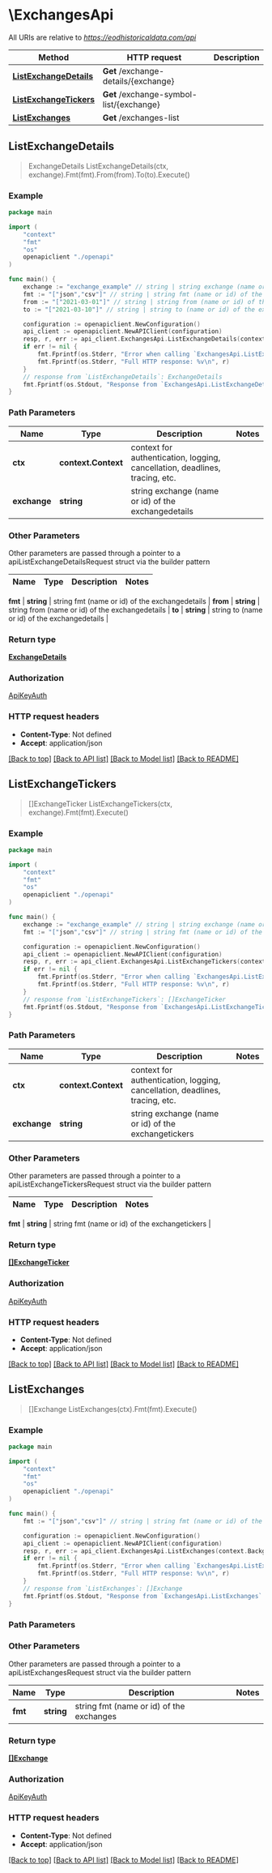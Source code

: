# \ExchangesApi

All URIs are relative to *https://eodhistoricaldata.com/api*

Method | HTTP request | Description
------------- | ------------- | -------------
[**ListExchangeDetails**](ExchangesApi.md#ListExchangeDetails) | **Get** /exchange-details/{exchange} | 
[**ListExchangeTickers**](ExchangesApi.md#ListExchangeTickers) | **Get** /exchange-symbol-list/{exchange} | 
[**ListExchanges**](ExchangesApi.md#ListExchanges) | **Get** /exchanges-list | 



## ListExchangeDetails

> ExchangeDetails ListExchangeDetails(ctx, exchange).Fmt(fmt).From(from).To(to).Execute()





### Example

```go
package main

import (
    "context"
    "fmt"
    "os"
    openapiclient "./openapi"
)

func main() {
    exchange := "exchange_example" // string | string exchange (name or id) of the exchangedetails
    fmt := "["json","csv"]" // string | string fmt (name or id) of the exchangedetails (optional)
    from := "["2021-03-01"]" // string | string from (name or id) of the exchangedetails (optional)
    to := "["2021-03-10"]" // string | string to (name or id) of the exchangedetails (optional)

    configuration := openapiclient.NewConfiguration()
    api_client := openapiclient.NewAPIClient(configuration)
    resp, r, err := api_client.ExchangesApi.ListExchangeDetails(context.Background(), exchange).Fmt(fmt).From(from).To(to).Execute()
    if err != nil {
        fmt.Fprintf(os.Stderr, "Error when calling `ExchangesApi.ListExchangeDetails``: %v\n", err)
        fmt.Fprintf(os.Stderr, "Full HTTP response: %v\n", r)
    }
    // response from `ListExchangeDetails`: ExchangeDetails
    fmt.Fprintf(os.Stdout, "Response from `ExchangesApi.ListExchangeDetails`: %v\n", resp)
}
```

### Path Parameters


Name | Type | Description  | Notes
------------- | ------------- | ------------- | -------------
**ctx** | **context.Context** | context for authentication, logging, cancellation, deadlines, tracing, etc.
**exchange** | **string** | string exchange (name or id) of the exchangedetails | 

### Other Parameters

Other parameters are passed through a pointer to a apiListExchangeDetailsRequest struct via the builder pattern


Name | Type | Description  | Notes
------------- | ------------- | ------------- | -------------

 **fmt** | **string** | string fmt (name or id) of the exchangedetails | 
 **from** | **string** | string from (name or id) of the exchangedetails | 
 **to** | **string** | string to (name or id) of the exchangedetails | 

### Return type

[**ExchangeDetails**](ExchangeDetails.md)

### Authorization

[ApiKeyAuth](../README.md#ApiKeyAuth)

### HTTP request headers

- **Content-Type**: Not defined
- **Accept**: application/json

[[Back to top]](#) [[Back to API list]](../README.md#documentation-for-api-endpoints)
[[Back to Model list]](../README.md#documentation-for-models)
[[Back to README]](../README.md)


## ListExchangeTickers

> []ExchangeTicker ListExchangeTickers(ctx, exchange).Fmt(fmt).Execute()





### Example

```go
package main

import (
    "context"
    "fmt"
    "os"
    openapiclient "./openapi"
)

func main() {
    exchange := "exchange_example" // string | string exchange (name or id) of the exchangetickers
    fmt := "["json","csv"]" // string | string fmt (name or id) of the exchangetickers

    configuration := openapiclient.NewConfiguration()
    api_client := openapiclient.NewAPIClient(configuration)
    resp, r, err := api_client.ExchangesApi.ListExchangeTickers(context.Background(), exchange).Fmt(fmt).Execute()
    if err != nil {
        fmt.Fprintf(os.Stderr, "Error when calling `ExchangesApi.ListExchangeTickers``: %v\n", err)
        fmt.Fprintf(os.Stderr, "Full HTTP response: %v\n", r)
    }
    // response from `ListExchangeTickers`: []ExchangeTicker
    fmt.Fprintf(os.Stdout, "Response from `ExchangesApi.ListExchangeTickers`: %v\n", resp)
}
```

### Path Parameters


Name | Type | Description  | Notes
------------- | ------------- | ------------- | -------------
**ctx** | **context.Context** | context for authentication, logging, cancellation, deadlines, tracing, etc.
**exchange** | **string** | string exchange (name or id) of the exchangetickers | 

### Other Parameters

Other parameters are passed through a pointer to a apiListExchangeTickersRequest struct via the builder pattern


Name | Type | Description  | Notes
------------- | ------------- | ------------- | -------------

 **fmt** | **string** | string fmt (name or id) of the exchangetickers | 

### Return type

[**[]ExchangeTicker**](ExchangeTicker.md)

### Authorization

[ApiKeyAuth](../README.md#ApiKeyAuth)

### HTTP request headers

- **Content-Type**: Not defined
- **Accept**: application/json

[[Back to top]](#) [[Back to API list]](../README.md#documentation-for-api-endpoints)
[[Back to Model list]](../README.md#documentation-for-models)
[[Back to README]](../README.md)


## ListExchanges

> []Exchange ListExchanges(ctx).Fmt(fmt).Execute()





### Example

```go
package main

import (
    "context"
    "fmt"
    "os"
    openapiclient "./openapi"
)

func main() {
    fmt := "["json","csv"]" // string | string fmt (name or id) of the exchanges

    configuration := openapiclient.NewConfiguration()
    api_client := openapiclient.NewAPIClient(configuration)
    resp, r, err := api_client.ExchangesApi.ListExchanges(context.Background()).Fmt(fmt).Execute()
    if err != nil {
        fmt.Fprintf(os.Stderr, "Error when calling `ExchangesApi.ListExchanges``: %v\n", err)
        fmt.Fprintf(os.Stderr, "Full HTTP response: %v\n", r)
    }
    // response from `ListExchanges`: []Exchange
    fmt.Fprintf(os.Stdout, "Response from `ExchangesApi.ListExchanges`: %v\n", resp)
}
```

### Path Parameters



### Other Parameters

Other parameters are passed through a pointer to a apiListExchangesRequest struct via the builder pattern


Name | Type | Description  | Notes
------------- | ------------- | ------------- | -------------
 **fmt** | **string** | string fmt (name or id) of the exchanges | 

### Return type

[**[]Exchange**](Exchange.md)

### Authorization

[ApiKeyAuth](../README.md#ApiKeyAuth)

### HTTP request headers

- **Content-Type**: Not defined
- **Accept**: application/json

[[Back to top]](#) [[Back to API list]](../README.md#documentation-for-api-endpoints)
[[Back to Model list]](../README.md#documentation-for-models)
[[Back to README]](../README.md)


